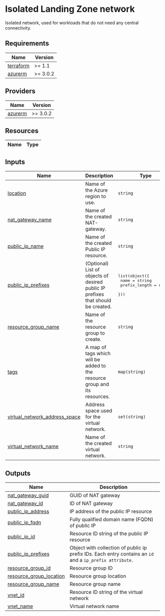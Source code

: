 # Isolated Landing Zone network

Isolated network, used for workloads that do not need any central connectivity.

<!-- BEGIN_TF_DOCS -->
## Requirements

| Name | Version |
|------|---------|
| <a name="requirement_terraform"></a> [terraform](#requirement\_terraform) | >= 1.1 |
| <a name="requirement_azurerm"></a> [azurerm](#requirement\_azurerm) | >= 3.0.2 |

## Providers

| Name | Version |
|------|---------|
| <a name="provider_azurerm"></a> [azurerm](#provider\_azurerm) | >= 3.0.2 |

## Resources

| Name | Type |
|------|------|

## Inputs

| Name | Description | Type | Default | Required |
|------|-------------|------|---------|:--------:|
| <a name="input_location"></a> [location](#input\_location) | Name of the Azure region to use. | `string` | `"westeurope"` | no |
| <a name="input_nat_gateway_name"></a> [nat\_gateway\_name](#input\_nat\_gateway\_name) | Name of the created NAT-gateway. | `string` | n/a | yes |
| <a name="input_public_ip_name"></a> [public\_ip\_name](#input\_public\_ip\_name) | Name of the created Public IP resource. | `string` | n/a | yes |
| <a name="input_public_ip_prefixes"></a> [public\_ip\_prefixes](#input\_public\_ip\_prefixes) | (Optional) List of objects of desired public IP prefixes that should be created. | <pre>list(object({<br>    name          = string<br>    prefix_length = number<br>  }))</pre> | `[]` | no |
| <a name="input_resource_group_name"></a> [resource\_group\_name](#input\_resource\_group\_name) | Name of the resource group to create. | `string` | n/a | yes |
| <a name="input_tags"></a> [tags](#input\_tags) | A map of tags which will be added to the resource group and its resources. | `map(string)` | `{}` | no |
| <a name="input_virtual_network_address_space"></a> [virtual\_network\_address\_space](#input\_virtual\_network\_address\_space) | Address space used for the virtual network. | `set(string)` | n/a | yes |
| <a name="input_virtual_network_name"></a> [virtual\_network\_name](#input\_virtual\_network\_name) | Name of the created virtual network. | `string` | n/a | yes |

## Outputs

| Name | Description |
|------|-------------|
| <a name="output_nat_gateway_guid"></a> [nat\_gateway\_guid](#output\_nat\_gateway\_guid) | GUID of NAT gateway |
| <a name="output_nat_gateway_id"></a> [nat\_gateway\_id](#output\_nat\_gateway\_id) | ID of NAT gateway |
| <a name="output_public_ip_address"></a> [public\_ip\_address](#output\_public\_ip\_address) | IP address of the public IP resource |
| <a name="output_public_ip_fqdn"></a> [public\_ip\_fqdn](#output\_public\_ip\_fqdn) | Fully qualified domain name (FQDN) of public IP |
| <a name="output_public_ip_id"></a> [public\_ip\_id](#output\_public\_ip\_id) | Resource ID string of the public IP resource |
| <a name="output_public_ip_prefixes"></a> [public\_ip\_prefixes](#output\_public\_ip\_prefixes) | Object with collection of public ip prefix IDs. Each entry contains an `id` and a `ip_prefix attribute.` |
| <a name="output_resource_group_id"></a> [resource\_group\_id](#output\_resource\_group\_id) | Resource group ID |
| <a name="output_resource_group_location"></a> [resource\_group\_location](#output\_resource\_group\_location) | Resource group location |
| <a name="output_resource_group_name"></a> [resource\_group\_name](#output\_resource\_group\_name) | Resource group name |
| <a name="output_vnet_id"></a> [vnet\_id](#output\_vnet\_id) | Resource ID string of the virtual network |
| <a name="output_vnet_name"></a> [vnet\_name](#output\_vnet\_name) | Virtual network name |
<!-- END_TF_DOCS -->
